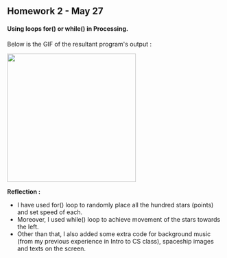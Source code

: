 ## Homework 2 - May 27

#### Using loops for() or while() in Processing.

Below is the GIF of the resultant program's output :

<img src="https://github.com/ronit-singh/Intro_to_IM/blob/main/May%2027/starfield.gif" height="300">

**Reflection :** 
- I have used for() loop to randomly place all the hundred stars (points) and set speed of each.
- Moreover, I used while() loop to achieve movement of the stars towards the left.
- Other than that, I also added some extra code for background music (from my previous experience in Intro to CS class), spaceship images and texts on the screen. 
